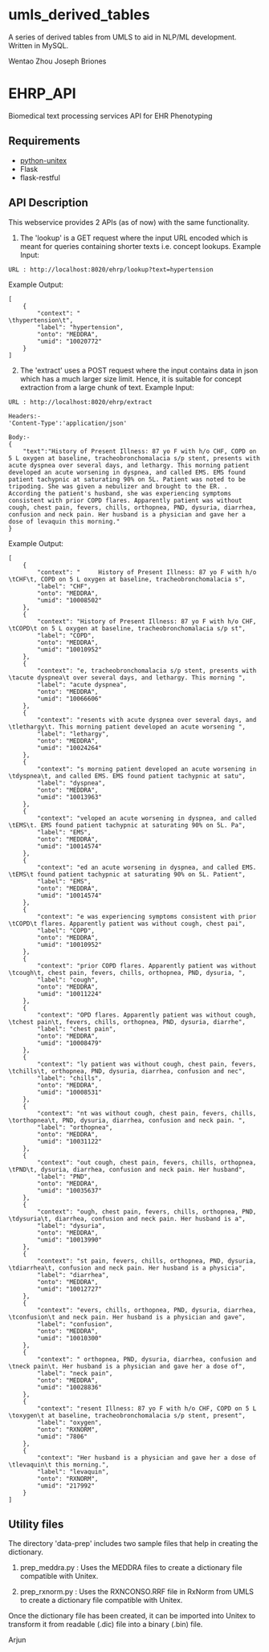 # umls_derived_tables
A series of derived tables from UMLS to aid in NLP/ML development. Written in MySQL.

Wentao Zhou
Joseph Briones


# EHRP_API
Biomedical text processing services API for EHR Phenotyping

Requirements
------------
* [python-unitex](https://github.com/patwat/python-unitex)
* Flask
* flask-restful

API Description
------------
This webservice provides 2 APIs (as of now) with the same functionality.
1. The 'lookup' is a GET request where the input URL encoded which is meant for queries containing shorter texts i.e. concept lookups.
Example Input: 
```
URL : http://localhost:8020/ehrp/lookup?text=hypertension
```
Example Output: 
```
[
    {
        "context": "                                                  \thypertension\t",
        "label": "hypertension",
        "onto": "MEDDRA",
        "umid": "10020772"
    }
]
```

2. The 'extract' uses a POST request where the input contains data in json which has a much larger size limit. Hence, it is suitable for concept extraction from a large chunk of text. 
Example Input:
```
URL : http://localhost:8020/ehrp/extract

Headers:-
'Content-Type':'application/json'

Body:-
{
	"text":"History of Present Illness: 87 yo F with h/o CHF, COPD on 5 L oxygen at baseline, tracheobronchomalacia s/p stent, presents with acute dyspnea over several days, and lethargy. This morning patient developed an acute worsening in dyspnea, and called EMS. EMS found patient tachypnic at saturating 90% on 5L. Patient was noted to be tripoding. She was given a nebulizer and brought to the ER. . According the patient's husband, she was experiencing symptoms consistent with prior COPD flares. Apparently patient was without cough, chest pain, fevers, chills, orthopnea, PND, dysuria, diarrhea, confusion and neck pain. Her husband is a physician and gave her a dose of levaquin this morning."
}
```
Example Output: 
```
[
    {
        "context": "     History of Present Illness: 87 yo F with h/o \tCHF\t, COPD on 5 L oxygen at baseline, tracheobronchomalacia s",
        "label": "CHF",
        "onto": "MEDDRA",
        "umid": "10008502"
    },
    {
        "context": "History of Present Illness: 87 yo F with h/o CHF, \tCOPD\t on 5 L oxygen at baseline, tracheobronchomalacia s/p st",
        "label": "COPD",
        "onto": "MEDDRA",
        "umid": "10010952"
    },
    {
        "context": "e, tracheobronchomalacia s/p stent, presents with \tacute dyspnea\t over several days, and lethargy. This morning ",
        "label": "acute dyspnea",
        "onto": "MEDDRA",
        "umid": "10066606"
    },
    {
        "context": "resents with acute dyspnea over several days, and \tlethargy\t. This morning patient developed an acute worsening ",
        "label": "lethargy",
        "onto": "MEDDRA",
        "umid": "10024264"
    },
    {
        "context": "s morning patient developed an acute worsening in \tdyspnea\t, and called EMS. EMS found patient tachypnic at satu",
        "label": "dyspnea",
        "onto": "MEDDRA",
        "umid": "10013963"
    },
    {
        "context": "veloped an acute worsening in dyspnea, and called \tEMS\t. EMS found patient tachypnic at saturating 90% on 5L. Pa",
        "label": "EMS",
        "onto": "MEDDRA",
        "umid": "10014574"
    },
    {
        "context": "ed an acute worsening in dyspnea, and called EMS. \tEMS\t found patient tachypnic at saturating 90% on 5L. Patient",
        "label": "EMS",
        "onto": "MEDDRA",
        "umid": "10014574"
    },
    {
        "context": "e was experiencing symptoms consistent with prior \tCOPD\t flares. Apparently patient was without cough, chest pai",
        "label": "COPD",
        "onto": "MEDDRA",
        "umid": "10010952"
    },
    {
        "context": "prior COPD flares. Apparently patient was without \tcough\t, chest pain, fevers, chills, orthopnea, PND, dysuria, ",
        "label": "cough",
        "onto": "MEDDRA",
        "umid": "10011224"
    },
    {
        "context": "OPD flares. Apparently patient was without cough, \tchest pain\t, fevers, chills, orthopnea, PND, dysuria, diarrhe",
        "label": "chest pain",
        "onto": "MEDDRA",
        "umid": "10008479"
    },
    {
        "context": "ly patient was without cough, chest pain, fevers, \tchills\t, orthopnea, PND, dysuria, diarrhea, confusion and nec",
        "label": "chills",
        "onto": "MEDDRA",
        "umid": "10008531"
    },
    {
        "context": "nt was without cough, chest pain, fevers, chills, \torthopnea\t, PND, dysuria, diarrhea, confusion and neck pain. ",
        "label": "orthopnea",
        "onto": "MEDDRA",
        "umid": "10031122"
    },
    {
        "context": "out cough, chest pain, fevers, chills, orthopnea, \tPND\t, dysuria, diarrhea, confusion and neck pain. Her husband",
        "label": "PND",
        "onto": "MEDDRA",
        "umid": "10035637"
    },
    {
        "context": "ough, chest pain, fevers, chills, orthopnea, PND, \tdysuria\t, diarrhea, confusion and neck pain. Her husband is a",
        "label": "dysuria",
        "onto": "MEDDRA",
        "umid": "10013990"
    },
    {
        "context": "st pain, fevers, chills, orthopnea, PND, dysuria, \tdiarrhea\t, confusion and neck pain. Her husband is a physicia",
        "label": "diarrhea",
        "onto": "MEDDRA",
        "umid": "10012727"
    },
    {
        "context": "evers, chills, orthopnea, PND, dysuria, diarrhea, \tconfusion\t and neck pain. Her husband is a physician and gave",
        "label": "confusion",
        "onto": "MEDDRA",
        "umid": "10010300"
    },
    {
        "context": " orthopnea, PND, dysuria, diarrhea, confusion and \tneck pain\t. Her husband is a physician and gave her a dose of",
        "label": "neck pain",
        "onto": "MEDDRA",
        "umid": "10028836"
    },
    {
        "context": "resent Illness: 87 yo F with h/o CHF, COPD on 5 L \toxygen\t at baseline, tracheobronchomalacia s/p stent, present",
        "label": "oxygen",
        "onto": "RXNORM",
        "umid": "7806"
    },
    {
        "context": "Her husband is a physician and gave her a dose of \tlevaquin\t this morning.",
        "label": "levaquin",
        "onto": "RXNORM",
        "umid": "217992"
    }
]
```

Utility files
------------

The directory 'data-prep' includes two sample files that help in creating the dictionary.

1. prep_meddra.py : Uses the MEDDRA files to create a dictionary file compatible with Unitex.

2. prep_rxnorm.py : Uses the RXNCONSO.RRF file in RxNorm from UMLS to create a dictionary file compatible with Unitex.

Once the dictionary file has been created, it can be imported into Unitex to transform it from readable (.dic) file into a binary (.bin) file.

Arjun
